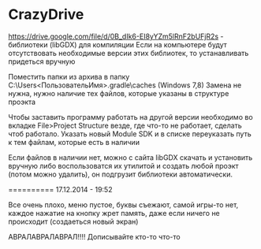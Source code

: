 CrazyDrive
==========

https://drive.google.com/file/d/0B_dIk6-EI8yYZm5lRnF2bUFjR2s - библиотеки (libGDX) для компиляции
Если на компьютере будут отсутствовать необходимые версии этих библиотек, то устанавливать придеться вручную

Поместить папки из архива в папку C:\Users\<ПользовательИмя>\.gradle\caches (Windows 7,8)
Замена не нужна, нужно наличие тех файлов, которые указаны в структуре проэкта

Чтобы заставить программу работать на другой версии необходимо во вкладке File>Project Structure везде, где что-то не работает, сделать чтоб работало. Указать новый Module SDK и в списке переуказать путь к тем файлам, которые есть в наличии

Если файлов в наличии нет, можно с сайта libGDX скачать и установить вручную либо воспользоватся их утилитой и создать любой проэкт (потом можно удалить), он подгрузит библиотеки автоматически.

==========
17.12.2014 - 19:52

Все очень плохо, меню пустое, буквы съежают, самой игры-то нет, 
каждое нажатие на кнопку жрет память, даже если ничего не происходит (создаеться новый экран)

АВРАЛАВРАЛАВРАЛ!!!!
Дописывайте кто-то что-то
